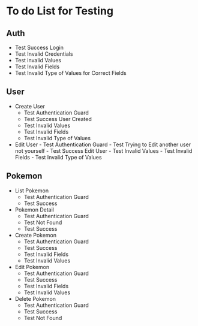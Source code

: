 # To do List for Testing

## Auth
  - Test Success Login
  - Test Invalid Credentials
  - Test invalid Values
  - Test Invalid Fields
  - Test Invalid Type of Values for Correct Fields

## User
  - Create User
    - Test Authentication Guard
    - Test Success User Created
    - Test Invalid Values
    - Test Invalid Fields
    - Test Invalid Type of Values
  -  Edit User
    - Test Authentication Guard
    - Test Trying to Edit another user not yourself
    - Test Success Edit User
    - Test Invalid Values
    - Test Invalid Fields
    - Test Invalid Type of Values

## Pokemon
  - List Pokemon
    - Test Authentication Guard
    - Test Success
  - Pokemon Detail
    - Test Authentication Guard
    - Test Not Found
    - Test Success
  - Create Pokemon
    - Test Authentication Guard
    - Test Success
    - Test Invalid Fields
    - Test Invalid Values
  - Edit Pokemon
    - Test Authentication Guard
    - Test Success
    - Test Invalid Fields
    - Test Invalid Values
  - Delete Pokemon
    - Test Authentication Guard
    - Test Success
    - Test Not Found